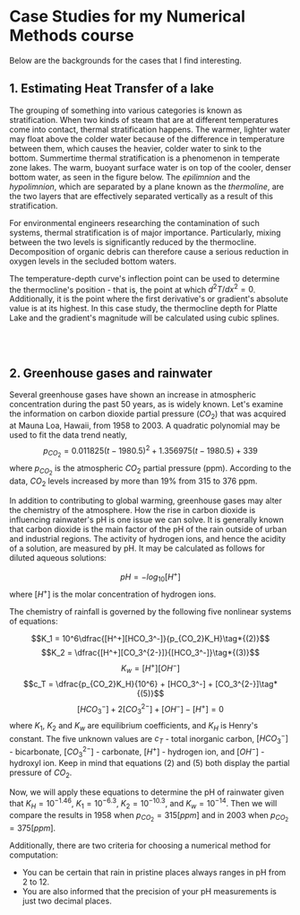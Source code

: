 # Case Studies for my Numerical Methods course

Below are the backgrounds for the cases that I find interesting.

## 1. Estimating Heat Transfer of a lake

The grouping of something into various categories is known as stratification. When two kinds of steam that are at different temperatures come into contact, thermal stratification happens. The warmer, lighter water may float above the colder water because of the difference in temperature between them, which causes the heavier, colder water to sink to the bottom. Summertime thermal stratification is a phenomenon in temperate zone lakes. The warm, buoyant surface water is on top of the cooler, denser bottom water, as seen in the figure below. The *epilimnion* and the *hypolimnion*, which are separated by a plane known as the *thermoline*, are the two layers that are effectively separated vertically as a result of this stratification.


For environmental engineers researching the contamination of such systems, thermal stratification is of major importance. Particularly, mixing between the two levels is significantly reduced by the thermocline. Decomposition of organic debris can therefore cause a serious reduction in oxygen levels in the secluded bottom waters.

The temperature-depth curve's inflection point can be used to determine the thermocline's position - that is, the point at which $d^2T/dx^2=0$. Additionally, it is the point where the first derivative's or gradient's absolute value is at its highest. In this case study, the thermocline depth for Platte Lake and the gradient's magnitude will be calculated using cubic splines.


<br></br>


## 2. Greenhouse gases and rainwater

Several greenhouse gases have shown an increase in atmospheric concentration during the past 50 years, as is widely known. Let's examine the information on carbon dioxide partial pressure ($CO_2$) that was acquired at Mauna Loa, Hawaii, from 1958 to 2003. A quadratic polynomial may be used to fit the data trend neatly,
$$p_{CO_2} = 0.011825(t - 1980.5)^2+1.356975(t-1980.5) + 339$$
where $p_{CO_2}$ is the atmospheric $CO_2$ partial pressure (ppm). According to the data, $CO_2$ levels increased by more than 19% from 315 to 376 ppm.

In addition to contributing to global warming, greenhouse gases may alter the chemistry of the atmosphere. How the rise in carbon dioxide is influencing rainwater's pH is one issue we can solve. It is generally known that carbon dioxide is the main factor of the pH of the rain outside of urban and industrial regions. The activity of hydrogen ions, and hence the acidity of a solution, are measured by pH. It may be calculated as follows for diluted aqueous solutions:

$$pH = -log_{10}[H^+]\tag*{(1)}$$
where $[H^+]$ is the molar concentration of hydrogen ions.

The chemistry of rainfall is governed by the following five nonlinear systems of equations:

$$K_1 = 10^6\dfrac{[H^+][HCO_3^-]}{p_{CO_2}K_H}\tag*{(2)}$$
$$K_2 = \dfrac{[H^+][CO_3^{2-}]}{[HCO_3^-]}\tag*{(3)}$$
$$K_w = [H^+][OH^-]\tag*{(4)}$$
$$c_T = \dfrac{p_{CO_2}K_H}{10^6} + [HCO_3^-] + [CO_3^{2-}]\tag*{(5)}$$
$$[HCO_3^-] + 2[CO_3^{2-}] + [OH^-] - [H^+] = 0\tag*{(6)}$$
where $K_1$, $K_2$ and $K_w$ are equilibrium coefficients, and $K_H$ is Henry's constant. The five unknown values are $c_T$ - total inorganic carbon, $[HCO_3^-]$ - bicarbonate, $[CO_3^{2-}]$ - carbonate, $[H^+]$ - hydrogen ion, and $[OH^-]$ - hydroxyl ion. Keep in mind that equations (2) and (5) both display the partial pressure of $CO_2$.

Now, we will apply these equations to determine the pH of rainwater given that $K_H=10^{-1.46}$, $K_1=10^{-6.3}$, $K_2=10^{-10.3}$, and $K_w=10^{-14}$. Then we will compare the results in 1958 when $p_{CO_2}=315[ppm]$ and in 2003 when $p_{CO_2}=375 [ppm]$.

Additionally, there are two criteria for choosing a numerical method for computation:
- You can be certain that rain in pristine places always ranges in pH from 2 to 12.
- You are also informed that the precision of your pH measurements is just two decimal places.
